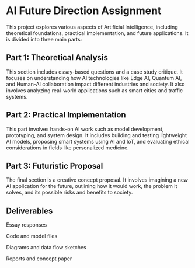 # AI Future Direction Assignment
This project explores various aspects of Artificial Intelligence, including theoretical foundations, practical implementation, and future applications. It is divided into three main parts:

## Part 1: Theoretical Analysis 
This section includes essay-based questions and a case study critique. It focuses on understanding how AI technologies like Edge AI, Quantum AI, and Human-AI collaboration impact different industries and society. It also involves analyzing real-world applications such as smart cities and traffic systems.

## Part 2: Practical Implementation 
This part involves hands-on AI work such as model development, prototyping, and system design. It includes building and testing lightweight AI models, proposing smart systems using AI and IoT, and evaluating ethical considerations in fields like personalized medicine.

## Part 3: Futuristic Proposal 
The final section is a creative concept proposal. It involves imagining a new AI application for the future, outlining how it would work, the problem it solves, and its possible risks and benefits to society.

## Deliverables
Essay responses

Code and model files

Diagrams and data flow sketches

Reports and concept paper

